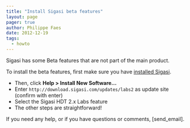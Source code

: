 ```yaml
---
title: "Install Sigasi beta features"
layout: page 
pager: true
author: Philippe Faes
date: 2012-12-19
tags: 
  - howto
---
```

Sigasi has some Beta features that are not part of the main product.

To install the beta features, first make sure you have <a href="http://www.sigasi.com/download">installed Sigasi</a>.

* Then, click **Help > Install New Software...**
* Enter `http://download.sigasi.com/updates/labs2` as update site (confirm with enter)
* Select the Sigasi HDT 2.x Labs feature
* The other steps are straightforward!

If you need any help, or if you have questions or comments, [send_email].

